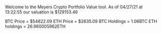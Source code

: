 Welcome to the Meyers Crypto Portfolio Value tool. 
As of 04/27/21 at 13:22:55 our valuation is $129153.46 

BTC Price = $54822.09
 ETH Price = $2635.09
BTC Holdings = 1.06BTC
 ETH holdings = 26.960005962ETH 

